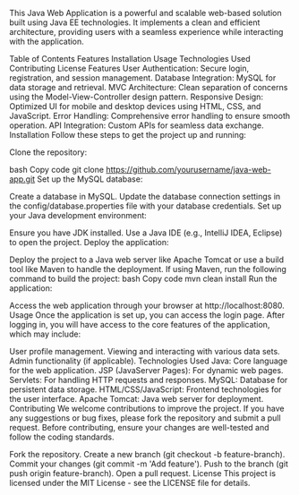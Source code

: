 This Java Web Application is a powerful and scalable web-based solution built using Java EE technologies. It implements a clean and efficient architecture, providing users with a seamless experience while interacting with the application.

Table of Contents Features Installation Usage Technologies Used Contributing License Features User Authentication: Secure login, registration, and session management. Database Integration: MySQL for data storage and retrieval. MVC Architecture: Clean separation of concerns using the Model-View-Controller design pattern. Responsive Design: Optimized UI for mobile and desktop devices using HTML, CSS, and JavaScript. Error Handling: Comprehensive error handling to ensure smooth operation. API Integration: Custom APIs for seamless data exchange. Installation Follow these steps to get the project up and running:

Clone the repository:

bash Copy code git clone https://github.com/yourusername/java-web-app.git Set up the MySQL database:

Create a database in MySQL. Update the database connection settings in the config/database.properties file with your database credentials. Set up your Java development environment:

Ensure you have JDK installed. Use a Java IDE (e.g., IntelliJ IDEA, Eclipse) to open the project. Deploy the application:

Deploy the project to a Java web server like Apache Tomcat or use a build tool like Maven to handle the deployment. If using Maven, run the following command to build the project: bash Copy code mvn clean install Run the application:

Access the web application through your browser at http://localhost:8080. Usage Once the application is set up, you can access the login page. After logging in, you will have access to the core features of the application, which may include:

User profile management. Viewing and interacting with various data sets. Admin functionality (if applicable). Technologies Used Java: Core language for the web application. JSP (JavaServer Pages): For dynamic web pages. Servlets: For handling HTTP requests and responses. MySQL: Database for persistent data storage. HTML/CSS/JavaScript: Frontend technologies for the user interface. Apache Tomcat: Java web server for deployment. Contributing We welcome contributions to improve the project. If you have any suggestions or bug fixes, please fork the repository and submit a pull request. Before contributing, ensure your changes are well-tested and follow the coding standards.

Fork the repository. Create a new branch (git checkout -b feature-branch). Commit your changes (git commit -m 'Add feature'). Push to the branch (git push origin feature-branch). Open a pull request. License This project is licensed under the MIT License - see the LICENSE file for details.
